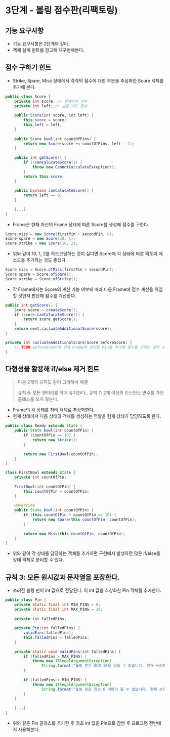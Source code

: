 # 3단계 - 볼링 점수판(리팩토링)

## 기능 요구사항
* 기능 요구사항은 2단계와 같다.
* 객체 설계 힌트를 참고해 재구현해본다.


## 점수 구하기 힌트
* Strike, Spare, Miss 상태에서 각각의 점수에 대한 부분을 추상화한 Score 객체를 추가해 본다.
```java
public class Score {
    private int score; // 현재까지 점수
    private int left; // 남은 시도 횟수
    
    public Score(int score, int left) {
        this.score = score;
        this.left = left;
    }
    
    public Score bowl(int countOfPins) {
        return new Score(score += countOfPins, left - 1);
    }
    
    public int getScore() {
        if (!canCalucateScore()) {
            throw new CannotCalculateException();
        }
        return this.score;
    }
    
    public boolean canCalucateScore() {
        return left == 0;
    }
    
    [...]
}
```

* Frame은 현재 자신의 Frame 상태에 따른 Score를 생성해 점수를 구한다.

```java
Score miss = new Score(firstPin + secondPin, 0);
Score spare = new Score(10, 1);
Score strike = new Score(10, 2);
```  
* 위와 같이 10, 1, 2를 하드코딩하는 것이 싫다면 Score에 각 상태에 따른 팩토리 메소드를 추가하는 것도 좋겠다.

```java
Score miss = Score.ofMiss(firstPin + secondPin);
Score spare = Score.ofSpare();
Score strike = Score.ofStrike();
```
* 각 Frame에서는 Score의 계산 가능 여부에 따라 다음 Frame에 점수 계산을 위임할 것인지 판단해 점수를 계산한다.

```java
public int getScore() {
    Score score = createScore();
    if (score.canCalucateScore()) {
        return score.getScore();
    }
    return next.cacluateAdditionalScore(score);
}

private int cacluateAdditionalScore(Score beforeScore) {
    // TODO beforeScore에 현재 Frame의 쓰러진 Pin을 추가해 점수를 구하는 로직 구현
}
```
      
## 다형성을 활용해 if/else 제거 힌트
> 다음 2개의 규칙도 같이 고려해서 해결
> 
> 규칙 6: 모든 엔티티를 작게 유지한다., 규칙 7: 2개 이상의 인스턴스 변수를 가진 클래스를 쓰지 않는다.
  
* Frame의 각 상태를 자바 객체로 추상화한다.
* 현재 상태에서 다음 상태의 객체를 생성하는 역할을 현재 상태가 담당하도록 한다.

```java
public class Ready extends State {
    public State bowl(int countOfPin) {
        if (countOfPin == 10) {
            return new Strike();
        }
        
        return new FirstBowl(countOfPin);
    }
}
```
```java
class FirstBowl extends State {
    private int countOfPin;
    
    FirstBowl(int countOfPin) {
        this.countOfPin = countOfPin;
    }
    
    @Override
    public State bowl(int countOfPin) {
        if (this.countOfPin + countOfPin == 10) {
            return new Spare(this.countOfPin, countOfPin);
        }
    
        return new Miss(this.countOfPin, countOfPin);
    }
}
```
* 위와 같이 각 상태를 담당하는 객체를 추가하면 구현에서 발생하던 많은 if/else를 상태 객체로 분리할 수 있다.


## 규칙 3: 모든 원시값과 문자열을 포장한다.
* 쓰러진 볼링 핀이 int 값으로 전달된다. 이 int 값을 추상화한 Pin 객체를 추가한다.

```java
public class Pin {
    private static final int MIN_PINS = 0;
    private static final int MAX_PINS = 10;
    
    private int falledPins;
    
    private Pin(int falledPins) {
        validPins(falledPins);
        this.falledPins = falledPins;
    }
    
    private static void validPins(int falledPins) {
        if (falledPins > MAX_PINS) {
            throw new IllegalArgumentException(
                String.format("볼링 핀은 최대 10을 넘을 수 없습니다. 현재 쓰러진 핀 수는 %d", falledPins));
        }
      
        if (falledPins < MIN_PINS) {
            throw new IllegalArgumentException(
                String.format("볼링 핀은 최초 0 미만이 될 수 없습니다. 현재 쓰러진 핀 수는 %d", falledPins));
        }
    }
    
    [...]
}
```
* 위와 같은 Pin 클래스를 추가한 후 최초 int 값을 Pin으로 감싼 후 프로그램 전반에서 사용해본다.